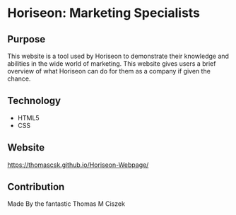 # Horiseon: Marketing Specialists

## Purpose
This website is a tool used by Horiseon to demonstrate their knowledge and abilities in the wide world of marketing. This website gives users a brief overview of what Horiseon can do for them as a company if given the chance.

## Technology
* HTML5
* CSS

## Website
https://thomascsk.github.io/Horiseon-Webpage/

## Contribution
Made By the fantastic Thomas M Ciszek